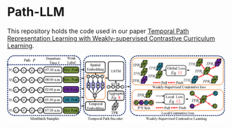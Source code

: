 # Path-LLM
This repository holds the code used in our paper [Temporal Path Representation Learning with Weakly-supervised Contrastive Curriculum Learning]().

![image](https://github.com/Sean-Bin-Yang/TPR/blob/7a58cd32be6bbd01db1f3c5584ffdb19c69656a0/Framework.png)


